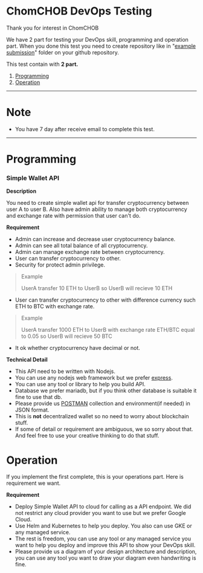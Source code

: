 # ChomCHOB DevOps Testing

Thank you for interest in ChomCHOB

We have 2 part for testing your DevOps skill, programming and operation part. When you done this test you need to create repository like in "[example submission](example%20submission)" folder on your github repository.

This test contain with __2 part.__

1. [Programming](#programming)
2. [Operation](#operation)

---

# Note
- You have 7 day after receive email to complete this test.

---

# Programming

  ### Simple Wallet API

  **Description**
  
  You need to create simple wallet api for transfer cryptocurrency between user A to user B. Also have admin ability to manage both cryptocurrency and exchange rate with permission that user can't do.

  **Requirement**

  - Admin can increase and decrease user cryptocurrency balance.
  - Admin can see all total balance of all cryptocurrency.
  - Admin can manage exchange rate between cryptocurrency.
  - User can transfer cryptocurrency to other.
  - Security for protect admin privilege.
  > Example
  >
  > UserA transfer 10 ETH to UserB so UserB will recieve 10 ETH
  - User can transfer cryptocurrency to other with difference currency such ETH to BTC with exchange rate.
  > Example
  >
  > UserA transfer 1000 ETH to UserB with exchange rate ETH/BTC equal to 0.05 so UserB will recieve 50 BTC
  - It ok whether cryptocurrency have decimal or not.

  **Technical Detail**
  - This API need to be written with Nodejs.
  - You can use any nodejs web framework but we prefer [express](https://expressjs.com/).
  - You can use any tool or library to help you build API. 
  - Database we prefer mariadb, but if you think other database is suitable it fine to use that db.
  - Please provide us [POSTMAN](https://www.postman.com/) collection and environment(if needed) in JSON format.
  - This is **not** decentralized wallet so no need to worry about blockchain stuff.
  - If some of detail or requirement are ambiguous, we so sorry about that. And feel free to use your creative thinking to do that stuff.
  
# Operation

If you implement the first complete, this is your operations part. Here is requirement we want.

  **Requirement**

  - Deploy Simple Wallet API to cloud for calling as a API endpoint. We did not restrict any cloud provider you want to use but we prefer Google Cloud.
  - Use Helm and Kubernetes to help you deploy. You also can use GKE or any managed service.
  - The rest is freedom, you can use any tool or any managed service you want to help you deploy and improve this API to show your DevOps skill.
  - Please provide us a diagram of your design architecture and description, you can use any tool you want to draw your diagram even handwriting is fine.
  
  

